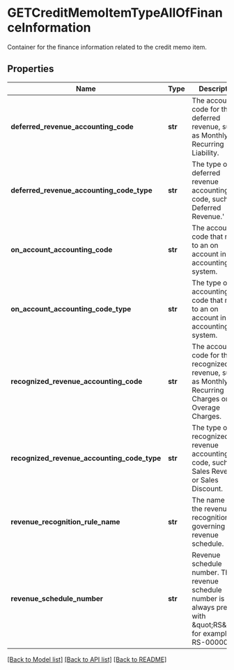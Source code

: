 # GETCreditMemoItemTypeAllOfFinanceInformation

Container for the finance information related to the credit memo item. 
## Properties
Name | Type | Description | Notes
------------ | ------------- | ------------- | -------------
**deferred_revenue_accounting_code** | **str** | The accounting code for the deferred revenue, such as Monthly Recurring Liability.  | [optional] 
**deferred_revenue_accounting_code_type** | **str** | The type of the deferred revenue accounting code, such as Deferred Revenue.&#39;  | [optional] 
**on_account_accounting_code** | **str** | The accounting code that maps to an on account in your accounting system.  | [optional] 
**on_account_accounting_code_type** | **str** | The type of the accounting code that maps to an on account in your accounting system.  | [optional] 
**recognized_revenue_accounting_code** | **str** | The accounting code for the recognized revenue, such as Monthly Recurring Charges or Overage Charges.  | [optional] 
**recognized_revenue_accounting_code_type** | **str** | The type of the recognized revenue accounting code, such as Sales Revenue or Sales Discount.  | [optional] 
**revenue_recognition_rule_name** | **str** | The name of the revenue recognition rule governing the revenue schedule.  | [optional] 
**revenue_schedule_number** | **str** | Revenue schedule number. The revenue schedule number is always prefixed with \&quot;RS\&quot;, for example, RS-00000001.  | [optional] 

[[Back to Model list]](../README.md#documentation-for-models) [[Back to API list]](../README.md#documentation-for-api-endpoints) [[Back to README]](../README.md)


